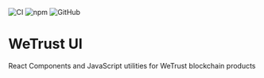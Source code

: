 ![CI](https://github.com/WeTrustPlatform/wetrust-ui/workflows/CI/badge.svg?branch=master)
![npm](https://img.shields.io/npm/v/@wetrustplatform/wetrust-ui.svg) ![GitHub](https://img.shields.io/github/license/wetrustplatform/wetrust-ui.svg)


# WeTrust UI

React Components and JavaScript utilities for WeTrust blockchain products
